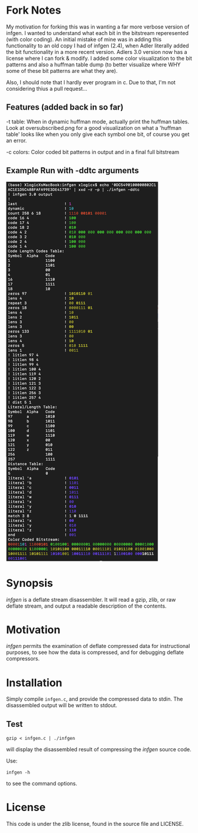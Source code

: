 # Fork Notes
My motivation for forking this was in wanting a far more verbose version of infgen. I wanted to understand what each bit in the bitstream reperesented (with color coding). An initial mistake of mine was in adding this functionality to an old copy I had of infgen (2.4), when Adler literally added the bit functionality in a more recent version. Adlers 3.0 version now has a license where I can fork & modify. I added some color visualization to the bit patterns and also a huffman table dump (to better visualize where WHY some of these bit patterns are what they are).

Also, I should note that I hardly ever program in c. Due to that, I'm not considering thius a pull request...

Features (added back in so far)
--------
-t table: When in dynamic huffman mode, actually print the huffman tables. Look at oversubscribed.png for a good visualization on what a 'huffman table' looks like when you only give each symbol one bit, of course you get an error.

-c colors: Color coded bit patterns in output and in a final full bitstream

Example Run with -ddtc arguments
--------
![Sample Run with -ddtc arguments](https://github.com/XlogicX/infgen/blob/master/infgen_ddtc.png?raw=true)

# Synopsis

_infgen_ is a deflate stream disassembler. It will read a gzip, zlib, or raw
deflate stream, and output a readable description of the contents.

# Motivation

_infgen_ permits the examination of deflate compressed data for instructional
purposes, to see how the data is compressed, and for debugging deflate
compressors.

# Installation

Simply compile `infgen.c`, and provide the compressed data to stdin. The
disassembled output will be written to stdout.

## Test

    gzip < infgen.c | ./infgen

will display the disassembled result of compressing the _infgen_ source code.

Use:

    infgen -h

to see the command options.

# License

This code is under the zlib license, found in the source file and LICENSE.
